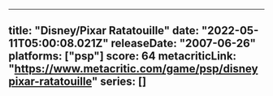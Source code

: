 
---
title: "Disney/Pixar Ratatouille"
date: "2022-05-11T05:00:08.021Z"
releaseDate: "2007-06-26"
platforms: ["psp"]
score: 64
metacriticLink: "https://www.metacritic.com/game/psp/disneypixar-ratatouille"
series: []
---
